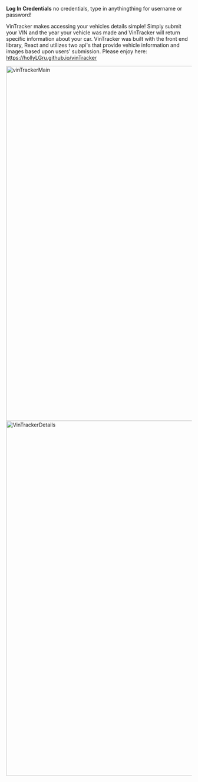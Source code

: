 <b>Log In Credentials</b>
no credentials, type in anythingthing for username or password! 

VinTracker makes accessing your vehicles details simple! Simply submit your VIN and the year your vehicle was made and VinTracker will return specific information about your car. VinTracker was built with the front end library, React and utilizes two api's that provide vehicle information and images based upon users' submission. Please enjoy here: https://hollyLGru.github.io/vinTracker

<img width="960" alt="vinTrackerMain" src="https://user-images.githubusercontent.com/91293977/217582518-1867c39d-fdbe-4d12-8236-386e8cb5ca6d.png">
<img width="960" alt="VinTrackerDetails" src="https://user-images.githubusercontent.com/91293977/217582527-6d9ed1c1-f4f0-4b71-91ef-f659a34c4090.png">
